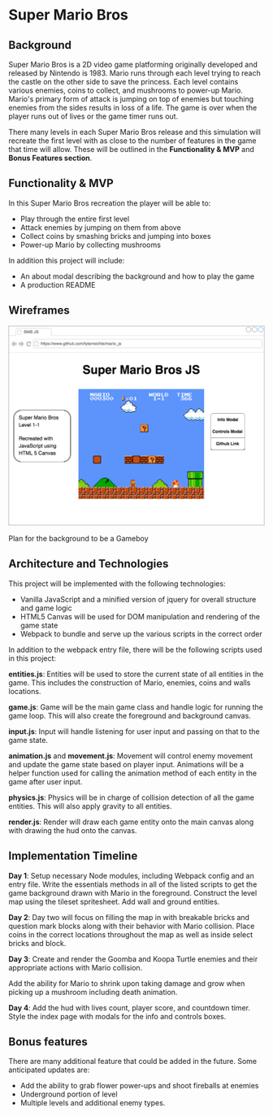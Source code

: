 # Super Mario Bros

## Background

Super Mario Bros is a 2D video game platforming originally developed and released by Nintendo is 1983. Mario runs through each level trying to reach the castle on the other side to save the princess. Each level contains various enemies, coins to collect, and mushrooms to power-up Mario. Mario's primary form of attack is jumping on top of enemies but touching enemies from the sides results in loss of a life. The game is over when the player runs out of lives or the game timer runs out.

There many levels in each Super Mario Bros release and this simulation will recreate the first level with as close to the number of features in the game that time will allow. These will be outlined in the **Functionality & MVP** and **Bonus Features section**.

## Functionality & MVP

In this Super Mario Bros recreation the player will be able to:

- Play through the entire first level
- Attack enemies by jumping on them from above
- Collect coins by smashing bricks and jumping into boxes
- Power-up Mario by collecting mushrooms

In addition this project will include:

- An about modal describing the background and how to play the game
- A production README

## Wireframes

![Index Page](./docs/screenshots/MarioJS.png)

Plan for the background to be a Gameboy

## Architecture and Technologies

This project will be implemented with the following technologies:

- Vanilla JavaScript and a minified version of jquery for overall structure and game logic
- HTML5 Canvas will be used for DOM manipulation and rendering of the game state
- Webpack to bundle and serve up the various scripts in the correct order

In addition to the webpack entry file, there will be the following scripts used in this project:

**entities.js**: Entities will be used to store the current state of all entities in the game. This includes the construction of Mario, enemies, coins and walls locations.

**game.js**: Game will be the main game class and handle logic for running the game loop. This will also create the foreground and background canvas.

**input.js**: Input will handle listening for user input and passing on that to the game state.

**animation.js** and **movement.js**: Movement will control enemy movement and update the game state based on player input. Animations will be a helper function used for calling the animation method of each entity in the game after user input.

**physics.js**: Physics will be in charge of collision detection of all the game entities. This will also apply gravity to all entities.

**render.js**: Render will draw each game entity onto the main canvas along with drawing the hud onto the canvas.

## Implementation Timeline

**Day 1**: Setup necessary Node modules, including Webpack config and an entry file. Write the essentials methods in all of the listed scripts to get the game background drawn with Mario in the foreground. Construct the level map using the tileset spritesheet. Add wall and ground entities.

**Day 2**: Day two will focus on filling the map in with breakable bricks and question mark blocks along with their behavior with Mario collision. Place coins in the correct locations throughout the map as well as inside select bricks and block.

**Day 3**: Create and render the Goomba and Koopa Turtle enemies and their appropriate actions with Mario collision.

Add the ability for Mario to shrink upon taking damage and grow when picking up a mushroom including death animation.

**Day 4**: Add the hud with lives count, player score, and countdown timer. Style the index page with modals for the info and controls boxes.

## Bonus features

There are many additional feature that could be added in the future. Some anticipated updates are:

- Add the ability to grab flower power-ups and shoot fireballs at enemies
- Underground portion of level
- Multiple levels and additional enemy types.

